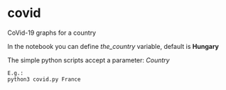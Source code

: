 # covid #
CoVid-19 graphs for a country

In the notebook you can define *the_country* variable, default is **Hungary**

The simple python scripts accept a parameter: *Country*
```
E.g.:
python3 covid.py France
